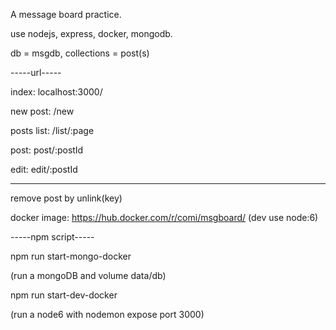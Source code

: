 A message board practice.

use nodejs, express, docker, mongodb.


db = msgdb, collections = post(s)


-----url-----


index: localhost:3000/

new post: /new

posts list: /list/:page

post: post/:postId

edit: edit/:postId

------------


remove post by unlink(key)




docker image: https://hub.docker.com/r/comi/msgboard/ (dev use node:6)


-----npm script-----


npm run start-mongo-docker


(run a mongoDB and volume data/db)



npm run start-dev-docker

(run a node6 with nodemon expose port 3000)


